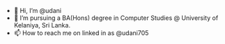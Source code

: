 - 👋 Hi, I’m @udani
- 👀 I’m pursuing a BA(Hons) degree in Computer Studies @ University of Kelaniya, Sri Lanka.
- 📫 How to reach me on linked in as @udani705

<!---
udani705/udani705 is a ✨ special ✨ repository because its `README.md` (this file) appears on your GitHub profile.
You can click the Preview link to take a look at your changes.
--->
